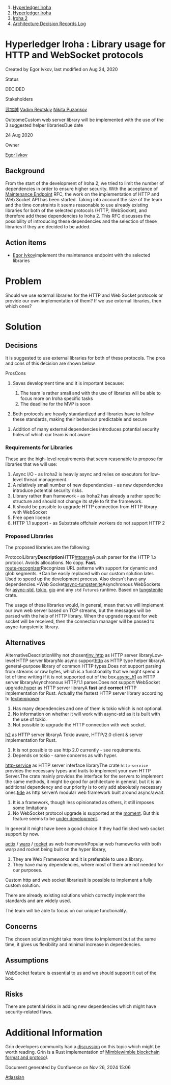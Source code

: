 1. [Hyperledger Iroha](index.html)
2. [Hyperledger Iroha](Hyperledger-Iroha_20873224.html)
3. [Iroha 2](Iroha-2_21012047.html)
4. [Architecture Decision Records Log](Architecture-Decision-Records-Log_21016003.html)

# Hyperledger Iroha : Library usage for HTTP and WebSocket protocols

Created by Egor Ivkov, last modified on Aug 24, 2020

Status

DECIDED

Stakeholders

[武宮誠](https://lf-hyperledger.atlassian.net/wiki/people/557058:12c320e6-5d17-404f-b20e-bfa5721ae960?ref=confluence) [Vadim Reutskiy](https://lf-hyperledger.atlassian.net/wiki/people/5b8d04b72786fb2bf79a7405?ref=confluence) [Nikita Puzankov](https://lf-hyperledger.atlassian.net/wiki/people/5df113768998970e5b434e0a?ref=confluence)

OutcomeCustom web server library will be implemented with the use of the 3 suggested helper librariesDue date

24 Aug 2020

Owner

[Egor Ivkov](https://lf-hyperledger.atlassian.net/wiki/people/5dd9631c1cf3c20ef5ff9f0f?ref=confluence) 

## Background

From the start of the development of Iroha 2, we tried to limit the number of dependencies in order to ensure higher security. With the acceptance of [Maintenance Endpoint](Maintenance-Endpoint_21012343.html) RFC, the work on the implementation of HTTP and Web Socket API has been started. Taking into account the size of the team and the time constraints it seems reasonable to use already existing libraries for both of the selected protocols (HTTP, WebSocket), and therefore add these dependencies to Iroha 2. This RFC discusses the possibility of introducing these dependencies and the selection of these libraries if they are decided to be added.

## Action items

- [Egor Ivkov](https://lf-hyperledger.atlassian.net/wiki/people/5dd9631c1cf3c20ef5ff9f0f?ref=confluence)implement the maintenance endpoint with the selected libraries

# Problem

Should we use external libraries for the HTTP and Web Socket protocols or provide our own implementation of them? If we use external libraries, then which ones?

# Solution

## Decisions

It is suggested to use external libraries for both of these protocols. The pros and cons of this decision are shown below

ProsCons

1. Saves development time and it is important because:
   
   1. The team is rather small and with the use of libraries will be able to focus more on Iroha specific tasks
   2. The deadline for the MVP is soon
2. Both protocols are heavily standardized and libraries have to follow these standards, making their behaviour predictable and secure

<!--THE END-->

1. Addition of many external dependencies introduces potential security holes of which our team is not aware

### Requirements for Libraries

These are the high-level requirements that seem reasonable to propose for libraries that we will use:

1. Async I/O - as Iroha2 is heavily async and relies on executors for low-level thread management.
2. A relatively small number of new dependencies - as new dependencies introduce potential security risks.
3. Library rather than framework - as Iroha2 has already a rather specific structure and should not change its style to fit the framework.
4. It should be possible to upgrade HTTP connection from HTTP library with WebSocket
5. Free open license
6. HTTP 1.1 support - as Substrate offchain workers do not support HTTP 2

### Proposed Libraries

The proposed libraries are the following:

ProtocolLibrary**Description**HTTP[httparse](https://crates.io/crates/httparse)A push parser for the HTTP 1.x protocol. Avoids allocations. No copy. **Fast.**  
[route-recognizer](https://crates.io/crates/route-recognizer)Recognizes URL patterns with support for dynamic and glob segments. *Can be easily replaced with our custom solution later. Used to speed up the development process. Also doesn't have any dependencies.*Web Socket[async-tungstenite](https://crates.io/crates/async-tungstenite)Asynchronous WebSockets for [async-std](https://async.rs), [tokio](https://tokio.rs), [gio](https://gtk-rs.org) and any `std` `Future`s runtime. Based on [tungstenite](https://crates.io/crates/tungstenite) crate.

The usage of these libraries would, in general, mean that we will implement our own web server based on TCP streams, but the messages will be parsed with the help of HTTP library. When the upgrade request for web socket will be received, then the connection manager will be passed to async-tungstenite library.

## Alternatives

AlternativeDescriptionWhy not chosen[tiny\_http](https://crates.io/crates/tiny_http) as HTTP server libraryLow-level HTTP server libraryNo async support[http](https://crates.io/crates/http) as HTTP type helper libraryA general-purpose library of common HTTP types.Does not support parsing from streams or raw bytes, which is a functionality that we might spend a lot of time writing if it is not supported out of the box.[async\_h1](https://crates.io/crates/async-h1) as HTTP server libraryAsynchronous HTTP/1.1 parser.Does not support WebSocket upgrade.[hyper](https://crates.io/crates/hyper) as HTTP server libraryA **fast** and **correct** HTTP implementation for Rust. Actually the fastest HTTP server library according to [techempower](https://www.techempower.com/benchmarks/#section=data-r18&hw=ph&test=plaintext).

1. Has many dependencies and one of them is tokio which is not optional.
2. No information on whether it will work with async-std as it is built with the use of tokio.
3. Not possible to upgrade the HTTP connection with web socket.

[h2](https://crates.io/crates/h2) as HTTP server libraryA Tokio aware, HTTP/2.0 client &amp; server implementation for Rust.

1. It is not possible to use http 2.0 currently - see requirements.
2. Depends on tokio - same concerns as with hyper.

[http-service](https://crates.io/crates/http-service) as HTTP server interface libraryThe crate `http-service` provides the necessary types and traits to implement your own HTTP Server.The crate mainly provides the interface for the servers to implement the same methods, it might be good for architecture in general, but it is an additional dependency and our priority is to only add absolutely necessary ones.[tide](https://crates.io/crates/tide) as http serverA modular web framework built around async/await.

1. It is a framework, though less opinionated as others, it still imposes some limitations
2. No WebSocket protocol upgrade is supported at the [moment](https://github.com/http-rs/tide/issues/67). But this feature seems to be [under development](https://blog.yoshuawuyts.com/tide-channels/).

In general it might have been a good choice if they had finished web socket support by now.

[actix](https://crates.io/crates/actix-web) / [warp](https://crates.io/crates/warp) / [rocket](https://crates.io/crates/rocket) as web frameworkPopular web frameworks with both warp and rocket being built on the hyper library,

1. They are Web Frameworks and it is preferable to use a library.
2. They have many dependencies, where most of them are not needed for our purposes.

Custom http and web socket librariesIt is possible to implement a fully custom solution.

There are already existing solutions which correctly implement the standards and are widely used.

The team will be able to focus on our unique functionality.

## Concerns

The chosen solution might take more time to implement but at the same time, it gives us flexibility and minimal increase in dependencies.

## Assumptions

WebSocket feature is essential to us and we should support it out of the box.

## Risks

There are potential risks in adding new dependencies which might have security-related flaws.

# Additional Information

Grin developers community had a [discussion](https://github.com/mimblewimble/grin/issues/2040) on this topic which might be worth reading. Grin is a Rust implementation of [Mimblewimble blockchain format and protoco](https://github.com/mimblewimble/grin/blob/master/doc/intro.md)l.

Document generated by Confluence on Nov 26, 2024 15:06

[Atlassian](http://www.atlassian.com/)
